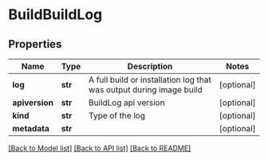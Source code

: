 # BuildBuildLog

## Properties
Name | Type | Description | Notes
------------ | ------------- | ------------- | -------------
**log** | **str** | A full build or installation log that was output during image build | [optional]
**apiversion** | **str** | BuildLog api version | [optional]
**kind** | **str** | Type of the log  | [optional]
**metadata** | **str** |  | [optional]

[[Back to Model list]](../README.md#documentation-for-models) [[Back to API list]](../README.md#documentation-for-api-endpoints) [[Back to README]](../README.md)

